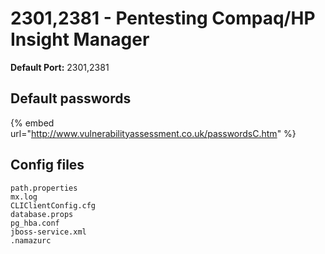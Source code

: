 # 2301,2381 - Pentesting Compaq/HP Insight Manager

**Default Port:** 2301,2381

## **Default passwords**

{% embed url="http://www.vulnerabilityassessment.co.uk/passwordsC.htm" %}

## Config files

```
path.properties
mx.log
CLIClientConfig.cfg
database.props
pg_hba.conf
jboss-service.xml
.namazurc
```

